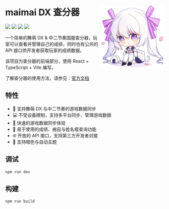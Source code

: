<h1>
  <img width="200" src="./public/favicon.webp" alt="logo" align="right">
maimai DX 查分器
</h1>

![](https://img.shields.io/uptimerobot/ratio/m796711561-69ba3b113942c693fdde2db8)
![](https://img.shields.io/github/last-commit/Lxns-Network/maimai-prober-frontend?color=blue)
![](https://img.shields.io/codacy/grade/81bf94766124465aa512c883b2d6a9b5)
![](https://img.shields.io/discord/815106295614144512)

一个简单的舞萌 DX & 中二节奏国服查分器，玩家可以查看并管理自己的成绩，同时也有公共的 API 接口供开发者获取玩家的成绩数据。

该项目为查分器的前端部分，使用 React + TypeScript + Vite 编写。

了解查分器的使用方法，请参见：[官方文档](https://maimai.lxns.net/docs)

## 特性

- 📱 支持舞萌 DX 与中二节奏的游戏数据同步
- 💻 不受设备限制，支持多平台同步、管理游戏数据
- 🚀 快速的游戏数据同步体验
- 🤩 易于使用的成绩、曲目与姓名框查询功能
- 🌐 开放的 API 接口，支持第三方开发者对接
- 🌈 支持暗色与自动主题

## 调试

```bash
npm run dev
```

## 构建

```bash
npm run build
```